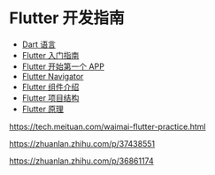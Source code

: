 # Flutter 开发指南

* [Dart 语言](./docs/flutter-dart.md)
* [Flutter 入门指南](./docs/flutter-abc.md)
* [Flutter 开始第一个 APP](./docs/flutter-1st-app.md)
* [Flutter Navigator](./docs/flutter-navigator.md)
* [Flutter 组件介绍]()
* [Flutter 项目结构]()
* [Flutter 原理]()

https://tech.meituan.com/waimai-flutter-practice.html

https://zhuanlan.zhihu.com/p/37438551

https://zhuanlan.zhihu.com/p/36861174
